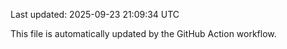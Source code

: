 Last updated: 2025-09-23 21:09:34 UTC

This file is automatically updated by the GitHub Action workflow.

